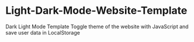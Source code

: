 # Light-Dark-Mode-Website-Template
Dark Light Mode Template
Toggle theme of the website with JavaScript and save user data in LocalStorage
